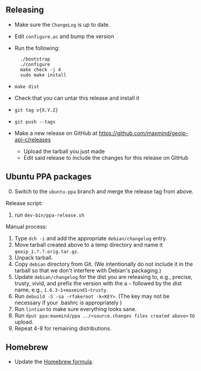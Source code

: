 ## Releasing

* Make sure the `ChangeLog` is up to date.
* Edit `configure.ac` and bump the version
* Run the following:

        ./bootstrap
        ./configure
        make check -j 4
        sudo make install

* `make dist`
* Check that you can untar this release and install it
* `git tag v{X.Y.Z}`
* `git push --tags`
* Make a new release on GitHub at https://github.com/maxmind/geoip-api-c/releases
    * Upload the tarball you just made
    * Edit said release to include the changes for this release on GitHub


## Ubuntu PPA packages

0. Switch to the `ubuntu-ppa` branch and merge the release tag from above.

Release script:

1. run `dev-bin/ppa-release.sh`

Manual process:

1. Type `dch -i` and add the appropriate `debian/changelog` entry.
2. Move tarball created above to a temp directory and
   name it `geoip_1.?.?.orig.tar.gz`.
3. Unpack tarball.
4. Copy `debian` directory from Git. (We intentionally do not include it in
   the tarball so that we don't interfere with Debian's packaging.)
5. Update `debian/changelog` for the dist you are releasing to, e.g.,
   precise, trusty, vivid, and prefix the version with the a `~` followed
   by the dist name, e.g., `1.6.3-1+maxmind1~trusty`.
6. Run `debuild -S -sa -rfakeroot -k<KEY>`. (The key may not be necessary
   if your .bashrc is appropriately )
7. Run `lintian` to make sure everything looks sane.
8. Run `dput ppa:maxmind/ppa ../<source.changes files created above>` to
   upload.
9. Repeat 4-8 for remaining distributions.

## Homebrew

* Update the [Homebrew formula](https://github.com/Homebrew/homebrew/blob/master/Library/Formula/geoip.rb).
